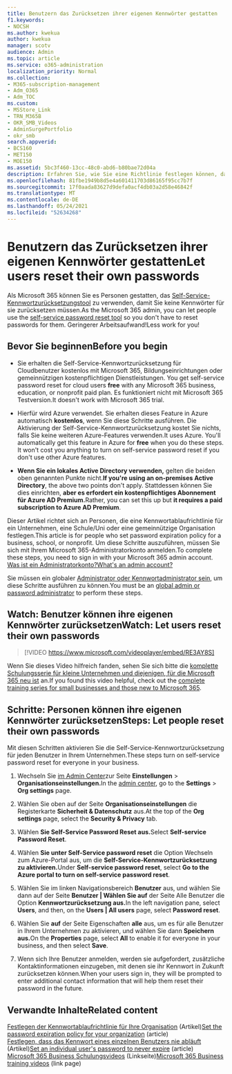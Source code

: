 ```yaml
---
title: Benutzern das Zurücksetzen ihrer eigenen Kennwörter gestatten
f1.keywords:
- NOCSH
ms.author: kwekua
author: kwekua
manager: scotv
audience: Admin
ms.topic: article
ms.service: o365-administration
localization_priority: Normal
ms.collection:
- M365-subscription-management
- Adm_O365
- Adm_TOC
ms.custom:
- MSStore_Link
- TRN_M365B
- OKR_SMB_Videos
- AdminSurgePortfolio
- okr_smb
search.appverid:
- BCS160
- MET150
- MOE150
ms.assetid: 5bc3f460-13cc-48c0-abd6-b80bae72d04a
description: Erfahren Sie, wie Sie eine Richtlinie festlegen können, damit Benutzer ihre eigenen Kennwörter mithilfe des Self-Service-Kennwortzurücksetzungstools zurücksetzen können.
ms.openlocfilehash: 81fbe1949b8d5e4a601411703d86165f95cc7b7f
ms.sourcegitcommit: 17f0aada83627d9defa0acf4db03a2d58e46842f
ms.translationtype: MT
ms.contentlocale: de-DE
ms.lasthandoff: 05/24/2021
ms.locfileid: "52634268"
---
```

# <a name="let-users-reset-their-own-passwords"></a><span data-ttu-id="8c17b-103">Benutzern das Zurücksetzen ihrer eigenen Kennwörter gestatten</span><span class="sxs-lookup"><span data-stu-id="8c17b-103">Let users reset their own passwords</span></span>

<span data-ttu-id="8c17b-104">Als Microsoft 365 können Sie es Personen gestatten, das [Self-Service-Kennwortzurücksetzungstool](https://go.microsoft.com/fwlink/p/?LinkId=522677) zu verwenden, damit Sie keine Kennwörter für sie zurücksetzen müssen.</span><span class="sxs-lookup"><span data-stu-id="8c17b-104">As the Microsoft 365 admin, you can let people use the [self-service password reset tool](https://go.microsoft.com/fwlink/p/?LinkId=522677) so you don't have to reset passwords for them.</span></span> <span data-ttu-id="8c17b-105">Geringerer Arbeitsaufwand!</span><span class="sxs-lookup"><span data-stu-id="8c17b-105">Less work for you!</span></span>
  
## <a name="before-you-begin"></a><span data-ttu-id="8c17b-106">Bevor Sie beginnen</span><span class="sxs-lookup"><span data-stu-id="8c17b-106">Before you begin</span></span>
  
- <span data-ttu-id="8c17b-107">Sie erhalten die Self-Service-Kennwortzurücksetzung für Cloudbenutzer kostenlos mit Microsoft 365, Bildungseinrichtungen oder gemeinnützigen kostenpflichtigen Dienstleistungen. </span><span class="sxs-lookup"><span data-stu-id="8c17b-107">You get self-service password reset for cloud users **free** with any Microsoft 365 business, education, or nonprofit paid plan.</span></span> <span data-ttu-id="8c17b-108">Es funktioniert nicht mit Microsoft 365 Testversion.</span><span class="sxs-lookup"><span data-stu-id="8c17b-108">It doesn't work with Microsoft 365 trial.</span></span>

- <span data-ttu-id="8c17b-p103">Hierfür wird Azure verwendet. Sie erhalten dieses Feature in Azure automatisch **kostenlos**, wenn Sie diese Schritte ausführen. Die Aktivierung der Self-Service-Kennwortzurücksetzung kostet Sie nichts, falls Sie keine weiteren Azure-Features verwenden.</span><span class="sxs-lookup"><span data-stu-id="8c17b-p103">It uses Azure. You'll automatically get this feature in Azure for **free** when you do these steps. It won't cost you anything to turn on self-service password reset if you don't use other Azure features.</span></span>

- <span data-ttu-id="8c17b-112">**Wenn Sie ein lokales Active Directory verwenden,** gelten die beiden oben genannten Punkte nicht.</span><span class="sxs-lookup"><span data-stu-id="8c17b-112">**If you're using an on-premises Active Directory**, the above two points don't apply.</span></span> <span data-ttu-id="8c17b-113">Stattdessen können Sie dies einrichten, **aber es erfordert ein kostenpflichtiges Abonnement für Azure AD Premium.**</span><span class="sxs-lookup"><span data-stu-id="8c17b-113">Rather, you can set this up but **it requires a paid subscription to Azure AD Premium**.</span></span>

<span data-ttu-id="8c17b-114">Dieser Artikel richtet sich an Personen, die eine Kennwortablaufrichtlinie für ein Unternehmen, eine Schule/Uni oder eine gemeinnützige Organisation festlegen.</span><span class="sxs-lookup"><span data-stu-id="8c17b-114">This article is for people who set password expiration policy for a business, school, or nonprofit.</span></span> <span data-ttu-id="8c17b-115">Um diese Schritte auszuführen, müssen Sie sich mit Ihrem Microsoft 365-Administratorkonto anmelden.</span><span class="sxs-lookup"><span data-stu-id="8c17b-115">To complete these steps, you need to sign in with your Microsoft 365 admin account.</span></span> [<span data-ttu-id="8c17b-116">Was ist ein Administratorkonto?</span><span class="sxs-lookup"><span data-stu-id="8c17b-116">What's an admin account?</span></span>](../../business-video/admin-center-overview.md)

<span data-ttu-id="8c17b-117">Sie müssen ein globaler [Administrator oder Kennwortadministrator sein,](about-admin-roles.md) um diese Schritte ausführen zu können.</span><span class="sxs-lookup"><span data-stu-id="8c17b-117">You must be an [global admin or password administrator](about-admin-roles.md) to perform these steps.</span></span>

## <a name="watch-let-users-reset-their-own-passwords"></a><span data-ttu-id="8c17b-118">Watch: Benutzer können ihre eigenen Kennwörter zurücksetzen</span><span class="sxs-lookup"><span data-stu-id="8c17b-118">Watch: Let users reset their own passwords</span></span>

> [!VIDEO https://www.microsoft.com/videoplayer/embed/RE3AY8S]

<span data-ttu-id="8c17b-119">Wenn Sie dieses Video hilfreich fanden, sehen Sie sich bitte die [komplette Schulungsserie für kleine Unternehmen und diejenigen, für die Microsoft 365 neu ist](../../business-video/index.yml) an.</span><span class="sxs-lookup"><span data-stu-id="8c17b-119">If you found this video helpful, check out the [complete training series for small businesses and those new to Microsoft 365](../../business-video/index.yml).</span></span>

## <a name="steps-let-people-reset-their-own-passwords"></a><span data-ttu-id="8c17b-120">Schritte: Personen können ihre eigenen Kennwörter zurücksetzen</span><span class="sxs-lookup"><span data-stu-id="8c17b-120">Steps: Let people reset their own passwords</span></span>

<span data-ttu-id="8c17b-121">Mit diesen Schritten aktivieren Sie die Self-Service-Kennwortzurücksetzung für jeden Benutzer in Ihrem Unternehmen.</span><span class="sxs-lookup"><span data-stu-id="8c17b-121">These steps turn on self-service password reset for everyone in your business.</span></span>

1. <span data-ttu-id="8c17b-122">Wechseln Sie <a href="https://go.microsoft.com/fwlink/p/?linkid=2024339" target="_blank">im Admin Center</a>zur Seite **Einstellungen**  >  **Organisationseinstellungen.**</span><span class="sxs-lookup"><span data-stu-id="8c17b-122">In the <a href="https://go.microsoft.com/fwlink/p/?linkid=2024339" target="_blank">admin center</a>, go to the **Settings** > **Org settings** page.</span></span>

2. <span data-ttu-id="8c17b-123">Wählen Sie oben auf der Seite **Organisationseinstellungen** die Registerkarte **Sicherheit & Datenschutz** aus.</span><span class="sxs-lookup"><span data-stu-id="8c17b-123">At the top of the **Org settings** page, select the **Security & Privacy** tab.</span></span>
  
3. <span data-ttu-id="8c17b-124">Wählen **Sie Self-Service Password Reset aus.**</span><span class="sxs-lookup"><span data-stu-id="8c17b-124">Select **Self-service Password Reset**.</span></span>

4. <span data-ttu-id="8c17b-125">Wählen **Sie unter Self-Service password reset** die Option Wechseln zum Azure-Portal aus, um die **Self-Service-Kennwortzurücksetzung zu aktivieren.**</span><span class="sxs-lookup"><span data-stu-id="8c17b-125">Under **Self-service password reset**, select **Go to the Azure portal to turn on self-service password reset**.</span></span>

5. <span data-ttu-id="8c17b-126">Wählen Sie im linken Navigationsbereich **Benutzer** aus, und wählen Sie dann auf der Seite **Benutzer | Wählen Sie auf** der Seite Alle Benutzer die Option **Kennwortzurücksetzung aus.**</span><span class="sxs-lookup"><span data-stu-id="8c17b-126">In the left navigation pane, select **Users**, and then, on the **Users | All users** page, select **Password reset**.</span></span>
  
6. <span data-ttu-id="8c17b-127">Wählen Sie **auf** der Seite Eigenschaften **alle** aus, um es für alle Benutzer in Ihrem Unternehmen zu aktivieren, und wählen Sie dann **Speichern aus.**</span><span class="sxs-lookup"><span data-stu-id="8c17b-127">On the **Properties** page, select **All** to enable it for everyone in your business, and then select **Save**.</span></span>
  
7. <span data-ttu-id="8c17b-128">Wenn sich Ihre Benutzer anmelden, werden sie aufgefordert, zusätzliche Kontaktinformationen einzugeben, mit denen sie ihr Kennwort in Zukunft zurücksetzen können.</span><span class="sxs-lookup"><span data-stu-id="8c17b-128">When your users sign in, they will be prompted to enter additional contact information that will help them reset their password in the future.</span></span>

## <a name="related-content"></a><span data-ttu-id="8c17b-129">Verwandte Inhalte</span><span class="sxs-lookup"><span data-stu-id="8c17b-129">Related content</span></span>

<span data-ttu-id="8c17b-130">[Festlegen der Kennwortablaufrichtlinie für Ihre Organisation](../manage/set-password-expiration-policy.md) (Artikel)</span><span class="sxs-lookup"><span data-stu-id="8c17b-130">[Set the password expiration policy for your organization](../manage/set-password-expiration-policy.md) (article)</span></span>\
<span data-ttu-id="8c17b-131">[Festlegen, dass das Kennwort eines einzelnen Benutzers nie abläuft](set-password-to-never-expire.md) (Artikel)</span><span class="sxs-lookup"><span data-stu-id="8c17b-131">[Set an individual user's password to never expire](set-password-to-never-expire.md) (article)</span></span>\
<span data-ttu-id="8c17b-132">[Microsoft 365 Business Schulungsvideos](../../business-video/index.yml) (Linkseite)</span><span class="sxs-lookup"><span data-stu-id="8c17b-132">[Microsoft 365 Business training videos](../../business-video/index.yml) (link page)</span></span>

